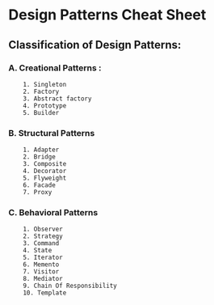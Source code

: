 # Design Patterns Cheat Sheet

## Classification of Design Patterns:

### A. Creational Patterns : 
        1. Singleton
        2. Factory
        3. Abstract factory
        4. Prototype
        5. Builder
### B. Structural Patterns 
        1. Adapter
        2. Bridge
        3. Composite
        4. Decorator
        5. Flyweight
        6. Facade
        7. Proxy
### C. Behavioral Patterns
        1. Observer
        2. Strategy
        3. Command
        4. State
        5. Iterator
        6. Memento
        7. Visitor
        8. Mediator
        9. Chain Of Responsibility
        10. Template